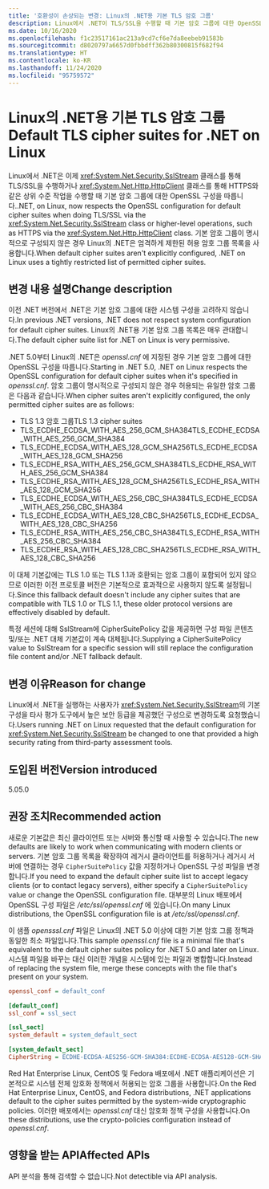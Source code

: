 ```yaml
---
title: '호환성이 손상되는 변경: Linux의 .NET용 기본 TLS 암호 그룹'
description: Linux에서 .NET이 TLS/SSL을 수행할 때 기본 암호 그룹에 대한 OpenSSL 구성을 따르는 .NET 5.0의 호환성이 손상되는 변경에 대해 알아봅니다.
ms.date: 10/16/2020
ms.openlocfilehash: f1c23517161ac213a9cd7cf6e7da8eebeb91583b
ms.sourcegitcommit: d8020797a6657d0fbbdff362b80300815f682f94
ms.translationtype: HT
ms.contentlocale: ko-KR
ms.lasthandoff: 11/24/2020
ms.locfileid: "95759572"
---
```

# <a name="default-tls-cipher-suites-for-net-on-linux"></a><span data-ttu-id="0cbe6-103">Linux의 .NET용 기본 TLS 암호 그룹</span><span class="sxs-lookup"><span data-stu-id="0cbe6-103">Default TLS cipher suites for .NET on Linux</span></span>

<span data-ttu-id="0cbe6-104">Linux에서 .NET은 이제 <xref:System.Net.Security.SslStream> 클래스를 통해 TLS/SSL을 수행하거나 <xref:System.Net.Http.HttpClient> 클래스를 통해 HTTPS와 같은 상위 수준 작업을 수행할 때 기본 암호 그룹에 대한 OpenSSL 구성을 따릅니다.</span><span class="sxs-lookup"><span data-stu-id="0cbe6-104">.NET, on Linux, now respects the OpenSSL configuration for default cipher suites when doing TLS/SSL via the <xref:System.Net.Security.SslStream> class or higher-level operations, such as HTTPS via the <xref:System.Net.Http.HttpClient> class.</span></span> <span data-ttu-id="0cbe6-105">기본 암호 그룹이 명시적으로 구성되지 않은 경우 Linux의 .NET은 엄격하게 제한된 허용 암호 그룹 목록을 사용합니다.</span><span class="sxs-lookup"><span data-stu-id="0cbe6-105">When default cipher suites aren't explicitly configured, .NET on Linux uses a tightly restricted list of permitted cipher suites.</span></span>

## <a name="change-description"></a><span data-ttu-id="0cbe6-106">변경 내용 설명</span><span class="sxs-lookup"><span data-stu-id="0cbe6-106">Change description</span></span>

<span data-ttu-id="0cbe6-107">이전 .NET 버전에서 .NET은 기본 암호 그룹에 대한 시스템 구성을 고려하지 않습니다.</span><span class="sxs-lookup"><span data-stu-id="0cbe6-107">In previous .NET versions, .NET does not respect system configuration for default cipher suites.</span></span> <span data-ttu-id="0cbe6-108">Linux의 .NET용 기본 암호 그룹 목록은 매우 관대합니다.</span><span class="sxs-lookup"><span data-stu-id="0cbe6-108">The default cipher suite list for .NET on Linux is very permissive.</span></span>

<span data-ttu-id="0cbe6-109">.NET 5.0부터 Linux의 .NET은 *openssl.cnf* 에 지정된 경우 기본 암호 그룹에 대한 OpenSSL 구성을 따릅니다.</span><span class="sxs-lookup"><span data-stu-id="0cbe6-109">Starting in .NET 5.0, .NET on Linux respects the OpenSSL configuration for default cipher suites when it's specified in *openssl.cnf*.</span></span> <span data-ttu-id="0cbe6-110">암호 그룹이 명시적으로 구성되지 않은 경우 허용되는 유일한 암호 그룹은 다음과 같습니다.</span><span class="sxs-lookup"><span data-stu-id="0cbe6-110">When cipher suites aren't explicitly configured, the only permitted cipher suites are as follows:</span></span>

- <span data-ttu-id="0cbe6-111">TLS 1.3 암호 그룹</span><span class="sxs-lookup"><span data-stu-id="0cbe6-111">TLS 1.3 cipher suites</span></span>
- <span data-ttu-id="0cbe6-112">TLS_ECDHE_ECDSA_WITH_AES_256_GCM_SHA384</span><span class="sxs-lookup"><span data-stu-id="0cbe6-112">TLS_ECDHE_ECDSA_WITH_AES_256_GCM_SHA384</span></span>
- <span data-ttu-id="0cbe6-113">TLS_ECDHE_ECDSA_WITH_AES_128_GCM_SHA256</span><span class="sxs-lookup"><span data-stu-id="0cbe6-113">TLS_ECDHE_ECDSA_WITH_AES_128_GCM_SHA256</span></span>
- <span data-ttu-id="0cbe6-114">TLS_ECDHE_RSA_WITH_AES_256_GCM_SHA384</span><span class="sxs-lookup"><span data-stu-id="0cbe6-114">TLS_ECDHE_RSA_WITH_AES_256_GCM_SHA384</span></span>
- <span data-ttu-id="0cbe6-115">TLS_ECDHE_RSA_WITH_AES_128_GCM_SHA256</span><span class="sxs-lookup"><span data-stu-id="0cbe6-115">TLS_ECDHE_RSA_WITH_AES_128_GCM_SHA256</span></span>
- <span data-ttu-id="0cbe6-116">TLS_ECDHE_ECDSA_WITH_AES_256_CBC_SHA384</span><span class="sxs-lookup"><span data-stu-id="0cbe6-116">TLS_ECDHE_ECDSA_WITH_AES_256_CBC_SHA384</span></span>
- <span data-ttu-id="0cbe6-117">TLS_ECDHE_ECDSA_WITH_AES_128_CBC_SHA256</span><span class="sxs-lookup"><span data-stu-id="0cbe6-117">TLS_ECDHE_ECDSA_WITH_AES_128_CBC_SHA256</span></span>
- <span data-ttu-id="0cbe6-118">TLS_ECDHE_RSA_WITH_AES_256_CBC_SHA384</span><span class="sxs-lookup"><span data-stu-id="0cbe6-118">TLS_ECDHE_RSA_WITH_AES_256_CBC_SHA384</span></span>
- <span data-ttu-id="0cbe6-119">TLS_ECDHE_RSA_WITH_AES_128_CBC_SHA256</span><span class="sxs-lookup"><span data-stu-id="0cbe6-119">TLS_ECDHE_RSA_WITH_AES_128_CBC_SHA256</span></span>

<span data-ttu-id="0cbe6-120">이 대체 기본값에는 TLS 1.0 또는 TLS 1.1과 호환되는 암호 그룹이 포함되어 있지 않으므로 이러한 이전 프로토콜 버전은 기본적으로 효과적으로 사용하지 않도록 설정됩니다.</span><span class="sxs-lookup"><span data-stu-id="0cbe6-120">Since this fallback default doesn't include any cipher suites that are compatible with TLS 1.0 or TLS 1.1, these older protocol versions are effectively disabled by default.</span></span>

<span data-ttu-id="0cbe6-121">특정 세션에 대해 SslStream에 CipherSuitePolicy 값을 제공하면 구성 파일 콘텐츠 및/또는 .NET 대체 기본값이 계속 대체됩니다.</span><span class="sxs-lookup"><span data-stu-id="0cbe6-121">Supplying a CipherSuitePolicy value to SslStream for a specific session will still replace the configuration file content and/or .NET fallback default.</span></span>

## <a name="reason-for-change"></a><span data-ttu-id="0cbe6-122">변경 이유</span><span class="sxs-lookup"><span data-stu-id="0cbe6-122">Reason for change</span></span>

<span data-ttu-id="0cbe6-123">Linux에서 .NET을 실행하는 사용자가 <xref:System.Net.Security.SslStream>의 기본 구성을 타사 평가 도구에서 높은 보안 등급을 제공했던 구성으로 변경하도록 요청했습니다.</span><span class="sxs-lookup"><span data-stu-id="0cbe6-123">Users running .NET on Linux requested that the default configuration for <xref:System.Net.Security.SslStream> be changed to one that provided a high security rating from third-party assessment tools.</span></span>

## <a name="version-introduced"></a><span data-ttu-id="0cbe6-124">도입된 버전</span><span class="sxs-lookup"><span data-stu-id="0cbe6-124">Version introduced</span></span>

<span data-ttu-id="0cbe6-125">5.0</span><span class="sxs-lookup"><span data-stu-id="0cbe6-125">5.0</span></span>

## <a name="recommended-action"></a><span data-ttu-id="0cbe6-126">권장 조치</span><span class="sxs-lookup"><span data-stu-id="0cbe6-126">Recommended action</span></span>

<span data-ttu-id="0cbe6-127">새로운 기본값은 최신 클라이언트 또는 서버와 통신할 때 사용할 수 있습니다.</span><span class="sxs-lookup"><span data-stu-id="0cbe6-127">The new defaults are likely to work when communicating with modern clients or servers.</span></span> <span data-ttu-id="0cbe6-128">기본 암호 그룹 목록을 확장하여 레거시 클라이언트를 허용하거나 레거시 서버에 연결하는 경우 `CipherSuitePolicy` 값을 지정하거나 OpenSSL 구성 파일을 변경합니다.</span><span class="sxs-lookup"><span data-stu-id="0cbe6-128">If you need to expand the default cipher suite list to accept legacy clients (or to contact legacy servers), either specify a `CipherSuitePolicy` value or change the OpenSSL configuration file.</span></span> <span data-ttu-id="0cbe6-129">대부분의 Linux 배포에서 OpenSSL 구성 파일은 */etc/ssl/openssl.cnf* 에 있습니다.</span><span class="sxs-lookup"><span data-stu-id="0cbe6-129">On many Linux distributions, the OpenSSL configuration file is at */etc/ssl/openssl.cnf*.</span></span>

<span data-ttu-id="0cbe6-130">이 샘플 *opensssl.cnf* 파일은 Linux의 .NET 5.0 이상에 대한 기본 암호 그룹 정책과 동일한 최소 파일입니다.</span><span class="sxs-lookup"><span data-stu-id="0cbe6-130">This sample *openssl.cnf* file is a minimal file that's equivalent to the default cipher suites policy for .NET 5.0 and later on Linux.</span></span> <span data-ttu-id="0cbe6-131">시스템 파일을 바꾸는 대신 이러한 개념을 시스템에 있는 파일과 병합합니다.</span><span class="sxs-lookup"><span data-stu-id="0cbe6-131">Instead of replacing the system file, merge these concepts with the file that's present on your system.</span></span>

```ini
openssl_conf = default_conf

[default_conf]
ssl_conf = ssl_sect

[ssl_sect]
system_default = system_default_sect

[system_default_sect]
CipherString = ECDHE-ECDSA-AES256-GCM-SHA384:ECDHE-ECDSA-AES128-GCM-SHA256:ECDHE-RSA-AES256-GCM-SHA384:ECDHE-RSA-AES128-GCM-SHA256:ECDHE-ECDSA-AES256-SHA384:ECDHE-ECDSA-AES128-SHA256:ECDHE-RSA-AES256-SHA384:ECDHE-RSA-AES128-SHA256
```

<span data-ttu-id="0cbe6-132">Red Hat Enterprise Linux, CentOS 및 Fedora 배포에서 .NET 애플리케이션은 기본적으로 시스템 전체 암호화 정책에서 허용되는 암호 그룹을 사용합니다.</span><span class="sxs-lookup"><span data-stu-id="0cbe6-132">On the Red Hat Enterprise Linux, CentOS, and Fedora distributions, .NET applications default to the cipher suites permitted by the system-wide cryptographic policies.</span></span> <span data-ttu-id="0cbe6-133">이러한 배포에서는 *openssl.cnf* 대신 암호화 정책 구성을 사용합니다.</span><span class="sxs-lookup"><span data-stu-id="0cbe6-133">On these distributions, use the crypto-policies configuration instead of *openssl.cnf*.</span></span>

## <a name="affected-apis"></a><span data-ttu-id="0cbe6-134">영향을 받는 API</span><span class="sxs-lookup"><span data-stu-id="0cbe6-134">Affected APIs</span></span>

<span data-ttu-id="0cbe6-135">API 분석을 통해 검색할 수 없습니다.</span><span class="sxs-lookup"><span data-stu-id="0cbe6-135">Not detectible via API analysis.</span></span>

<!--

### Affected APIs

- Not detectible via API analysis.

### Category

- Cryptography
- Security

-->
